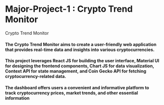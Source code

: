 # Major-Project-1 : Crypto Trend Monitor
Crypto Trend Monitor

#### The Crypto Trend Monitor aims to create a user-friendly web application that provides real-time data and insights into various cryptocurrencies. 
#### This project leverages React JS for building the user interface, Material UI for designing the frontend components, Chart JS for data visualization, Context API for state management, and Coin Gecko API for fetching cryptocurrency-related data. 
#### The dashboard offers users a convenient and informative platform to track cryptocurrency prices, market trends, and other essential information
